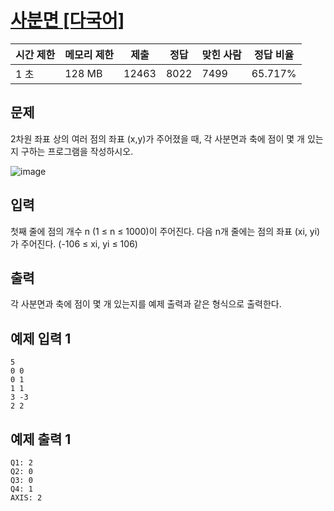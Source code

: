 # [사분면 [다국어]](https://www.acmicpc.net/problem/9610)

| 시간 제한 | 메모리 제한 | 제출 | 정답 | 맞힌 사람 | 정답 비율 |
| --- | --- | --- | --- | --- | --- |
| 1 초 | 128 MB | 12463 | 8022 | 7499 | 65.717% |

## 문제

2차원 좌표 상의 여러 점의 좌표 (x,y)가 주어졌을 때, 각 사분면과 축에 점이 몇 개 있는지 구하는 프로그램을 작성하시오.

![image](https://github.com/user-attachments/assets/885b07ac-0a2f-4c06-8880-4fdb953d4f85)

## 입력

첫째 줄에 점의 개수 n (1 ≤ n ≤ 1000)이 주어진다. 다음 n개 줄에는 점의 좌표 (xi, yi)가 주어진다. (-106 ≤ xi, yi ≤ 106)

## 출력

각 사분면과 축에 점이 몇 개 있는지를 예제 출력과 같은 형식으로 출력한다.

## 예제 입력 1

```
5
0 0
0 1
1 1
3 -3
2 2

```

## 예제 출력 1

```
Q1: 2
Q2: 0
Q3: 0
Q4: 1
AXIS: 2
```
